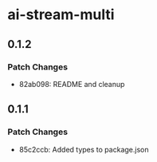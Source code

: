 # ai-stream-multi

## 0.1.2

### Patch Changes

- 82ab098: README and cleanup

## 0.1.1

### Patch Changes

- 85c2ccb: Added types to package.json
